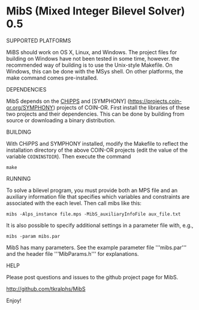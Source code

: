 MibS (Mixed Integer Bilevel Solver) 0.5
=======================================

SUPPORTED PLATFORMS

MiBS should work on OS X, Linux, and Windows. The project files for building
on Windows have not been tested in some time, however. the recommended way of
building is to use the Unix-style Makefile. On Windows, this can be done
with the MSys shell. On other platforms, the make command comes pre-installed.

DEPENDENCIES

MibS depends on the [CHiPPS](https://projects.coin-or.org/CHiPPS) and [SYMPHONY]
(https://projects.coin-or.org/SYMPHONY) projects of COIN-OR. First install the
libraries of these two projects and their dependencies. This can be done by
building from source or downloading a binary distribution.

BUILDING

With CHiPPS and SYMPHONY installed, modify the Makefile to reflect the installation 
directory of the above COIN-OR projects (edit the value of the variable `COININSTDIR`). Then execute the command

```
make
```

RUNNING

To solve a bilevel program, you must provide both an MPS file and an auxiliary
information file that specifies which variables and constraints are associated
with the each level. Then call mibs like this:
```
mibs -Alps_instance file.mps -MibS_auxiliaryInfoFile aux_file.txt
```
It is also possible to specify additional settings in a parameter file with, e.g.,
```
mibs -param mibs.par
```
MibS has many parameters. See the example parameter file '''mibs.par''' and
the header file '''MibParams.h''' for explanations.

HELP

Please post questions and issues to the github project page for MibS.

http://github.com/tkralphs/MibS

Enjoy!
